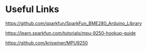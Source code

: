 # Useful Links

https://github.com/sparkfun/SparkFun_BME280_Arduino_Library

https://learn.sparkfun.com/tutorials/mpu-9250-hookup-guide

https://github.com/kriswiner/MPU9250
